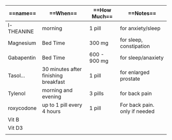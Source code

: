 
| ==**name**== | ==**When**==                         | ==**How Much**== | ==**Notes**==                  |
| ------------ | ------------------------------------ | ---------------- | ------------------------------ |
| l-THEANINE   | morning                              | 1 pill           | for anxiety/sleep              |
| Magnesium    | Bed Time                             | 300 mg           | for sleep, constipation        |
| Gabapentin   | Bed Time                             | 600 - 900 mg     | for sleep/anaxiety             |
| Tasol...     | 30 minutes after finishing breakfast | 1 pill           | for enlarged prostate         |
| Tylenol      | morning and evening                  | 3 pills          | for back pain                  |
| roxycodone   | up to 1 pill every 4 hours           | 1 pill           | For back pain.  only if needed |
| Vit B        |                                      |                  |                                |
| Vit D3       |                                      |                  |                                |
|              |                                      |                  |                                |
